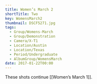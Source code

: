 ```yaml
---
title: Women’s March 2
shortTitle: Two
key: WomensMarch2
thumbnail: DSCF5271.jpg
tags:
  - Group/Womens-March
  - Group/Demonstration
  - Camera/X-T1
  - Location/Austin
  - Location/Texas
  - Period/Undergraduate
  - AlbumGroup/WomensMarch
date: 2017-01-22T00:00
---
```

These shots continue [[Women’s March 1]].